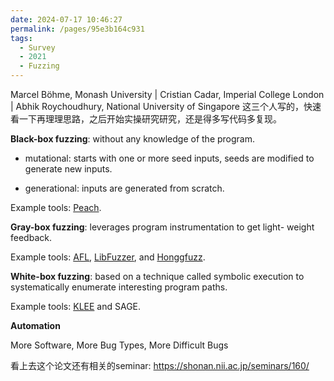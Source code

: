 ```yaml
---
date: 2024-07-17 10:46:27
permalink: /pages/95e3b164c931
tags: 
  - Survey
  - 2021
  - Fuzzing
---
```


Marcel Böhme, Monash University | Cristian Cadar, Imperial College London | Abhik Roychoudhury, National University of Singapore
这三个人写的，快速看一下再理理思路，之后开始实操研究研究，还是得多写代码多复现。



**Black-box fuzzing**: without any knowledge of the program.

 - mutational: starts with one or more seed inputs, seeds are modified to generate new inputs.

 - generational: inputs are generated from scratch.

Example tools: [Peach](http://community.peachfuzzer.com).

**Gray-box fuzzing**: leverages program instrumentation to get light- weight feedback.

Example tools: [AFL](https://lcamtuf.coredump.cx/afl/), [LibFuzzer](https://llvm.org/docs/LibFuzzer.html), and [Honggfuzz](https://github.com/google/honggfuzz).

**White-box fuzzing**: based on a technique called symbolic execution to systematically enumerate interesting program paths.

Example tools: [KLEE](https://klee.github.io/) and SAGE.



**Automation**

More Software, More Bug Types, More Difficult Bugs



看上去这个论文还有相关的seminar: <https://shonan.nii.ac.jp/seminars/160/>